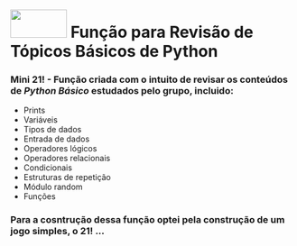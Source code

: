 # <img src="https://cdn.jsdelivr.net/gh/devicons/devicon/icons/python/python-original-wordmark.svg" width="100" height="50"/>  Função para Revisão de Tópicos Básicos de Python

### Mini 21! - Função criada com o intuito de revisar os conteúdos de *Python Básico* estudados pelo grupo, incluido:
- Prints
- Variáveis
- Tipos de dados
- Entrada de dados
- Operadores lógicos
- Operadores relacionais
- Condicionais
- Estruturas de repetição
- Módulo random
- Funções

### Para a cosntrução dessa função optei pela construção de um jogo simples, o 21! ...
